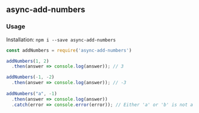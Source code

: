 ## async-add-numbers

### Usage

Installation: `npm i --save async-add-numbers`

```javascript
const addNumbers = require('async-add-numbers')

addNumbers(1, 2)
  .then(answer => console.log(answer)); // 3

addNumbers(-1, -2)
  .then(answer => console.log(answer)); // -3
  
addNumbers("a", -1)
  .then(answer => console.log(answer))
  .catch(error => console.error(error)); // Either 'a' or 'b' is not a number
```

